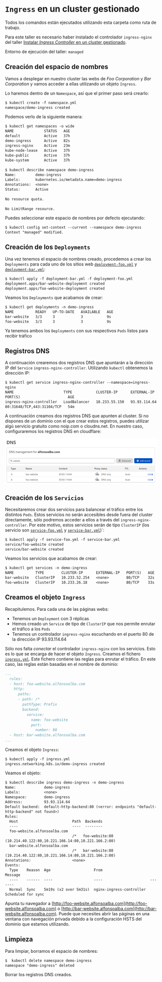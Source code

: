 # `Ingress` en un cluster gestionado

Todos los comandos están ejecutados utilizando esta carpeta como ruta de trabajo.

Para este taller es necesario haber instalado el controlador `ingress-nginx` del taller
[Instalar _Ingress Controller_ en un cluster gestionado](../ingress-controller-in-managed-cluster/README_es.md).

Entorno de ejecución del taller: `managed`

## Creación del espacio de nombres

Vamos a desplegar en nuestro cluster las webs de _Foo Corporation_ y _Bar Corporation_ y vamos acceder a ellas
utilizando un objeto `Ingress`.

Lo haremos dentro de un `Namespace`, así que el primer paso será crearlo:

```shell
$ kubectl create -f namespace.yml 
namespace/demo-ingress created
```

Podemos verlo de la siguiente manera:

```shell 
$ kubectl get namespaces -o wide
NAME              STATUS   AGE
default           Active   37h
demo-ingress      Active   82s
ingress-nginx     Active   23m
kube-node-lease   Active   37h
kube-public       Active   37h
kube-system       Active   37h

$ kubectl describe namespace demo-ingress
Name:         demo-ingress
Labels:       kubernetes.io/metadata.name=demo-ingress
Annotations:  <none>
Status:       Active

No resource quota.

No LimitRange resource.
```

Puedes seleccionar este espacio de nombres por defecto ejecutando:

```shell
$ kubectl config set-context --current --namespace demo-ingress
Context "managed" modified.
```


## Creación de los `Deployments`

Una vez tenemos el espacio de nombres creado, procedemos a crear los `Deployments` para cada uno de los sitios web [`deployment-foo.yml`](./deployment-foo.yml) y [`deployment-bar.yml`](./deployment-bar.yml):

```shell
$ kubectl apply -f deployment-bar.yml -f deployment-foo.yml
deployment.apps/bar-website-deployment created
deployment.apps/foo-website-deployment created
```

Veamos los `Deployments` que acabamos de crear:

```shell
$ kubectl get deployments -n demo-ingress
NAME          READY   UP-TO-DATE   AVAILABLE   AGE
bar-website   3/3     3            3           9s
foo-website   3/3     3            3           9s
```

Ya tenemos ambos los `Deployments` con sus respectivos `Pods` listos para recibir tráfico


## Registros DNS

A continuación crearemos dos registros DNS que apuntarán a la dirección IP del `Service` `ingress-nginx-controller`.
Utilizando `kubectl` obtenemos la dirección IP:

```shell
$ kubectl get service ingress-nginx-controller --namespace=ingress-nginx
NAME                       TYPE           CLUSTER-IP      EXTERNAL-IP    PORT(S)                      AGE
ingress-nginx-controller   LoadBalancer   10.233.55.150   93.93.114.64   80:31648/TCP,443:31104/TCP   54m
```

A continuación creamos dos registros DNS que apunten al cluster. Si no dispones de un dominio con el que crear estos registros,
puedes utilizar algú servicio gratuito como noip.com o cloudns.net. En nuestro caso, configuraremos los registros
DNS en cloudflare:

![Cloudflare DNS records](./cloudflare-dns-records.png)

## Creación de los `Servicios`

Necesitaremos crear dos servicios para balancear el tráfico entre los distintos `Pods`. Estos servicios no serán accesibles
desde fuera del cluster directamente, sólo podremos acceder a ellos a través del `ingress-nginx-controller`. Por este
motivo, estos servicios serán de tipo `ClusterIP` (los servicio son [`service-foo.yml`](./service-foo.yml) y [`service-bar.yml`](./service-bar.yml))`:

```shell
$ kubectl apply -f service-foo.yml -f service-bar.yml
service/foo-website created
service/bar-website created
```

Veamos los servicios que acabamos de crear:

```shell
$ kubectl get services -n demo-ingress
NAME          TYPE        CLUSTER-IP      EXTERNAL-IP   PORT(S)   AGE
bar-website   ClusterIP   10.233.52.254   <none>        80/TCP    32s
foo-website   ClusterIP   10.233.26.18    <none>        80/TCP    33s
```

## Creamos el objeto `Ingress`

Recapitulemos. Para cada una de las páginas webs:
* Tenemos un `Deployment` con 3 réplicas
* Hemos creado un `Service` de tipo de `ClusterIP` que nos permite enrutar el tráfico a los `Pods`
* Tenemos un controlador `ingress-nginx` escuchando en el puerto 80 de la dirección IP 93.93.114.64

Sólo nos falta _conectar_ el controlador `ingress-nginx` con los servicios. Esto es lo que se encarga
de hacer el objeto `Ingress`. Creamos el fichero [`ingress.yml`](./ingress.yml). Este fichero contiene
las reglas para enrutar el tráfico. En este caso, las reglas están basadas en el nombre de dominio:

```yaml
...
  rules:
  - host: foo-website.alfonsoalba.com
    http:
      paths:
      - path: /*
        pathType: Prefix
        backend:
          service:
            name: foo-website
            port:
              number: 80
  - host: bar-website.alfonsoalba.com
...
```

Creamos el objeto `Ingress`:

```shell
$ kubectl apply -f ingress.yml
ingress.networking.k8s.io/demo-ingress created
```

Veamos el objeto:

```shell
$ kubectl describe ingress demo-ingress -n demo-ingress
Name:             demo-ingress
Labels:           <none>
Namespace:        demo-ingress
Address:          93.93.114.64
Default backend:  default-http-backend:80 (<error: endpoints "default-http-backend" not found>)
Rules:
  Host                         Path  Backends
  ----                         ----  --------
  foo-website.alfonsoalba.com
                               /*   foo-website:80 (10.214.40.122:80,10.221.166.14:80,10.221.166.2:80)
  bar-website.alfonsoalba.com
                               /*   bar-website:80 (10.214.40.122:80,10.221.166.14:80,10.221.166.2:80)
Annotations:                   <none>
Events:
  Type    Reason  Age                    From                      Message
  ----    ------  ----                   ----                      -------
  Normal  Sync    5m19s (x2 over 5m31s)  nginx-ingress-controller  Scheduled for sync
```

Apunta tu navegador a [http://foo-website.alfonsoalba.com](http://foo-website.alfonsoalba.com) o [http://bar-website.alfonsoalba.com](http://bar-website.alfonsoalba.com). Puede que
necesites abrir las páginas en una ventana con navegación privada debido a la configuración
HSTS del dominio que estamos utilizando.
## Limpieza

Para limpiar, borramos el espacio de nombres:

```kubectl
$  kubectl delete namespace demo-ingress
namespace "demo-ingress" deleted
```

Borrar los registros DNS creados.